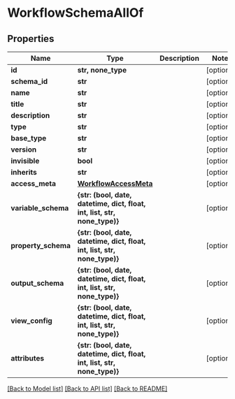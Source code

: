 # WorkflowSchemaAllOf


## Properties
Name | Type | Description | Notes
------------ | ------------- | ------------- | -------------
**id** | **str, none_type** |  | [optional] 
**schema_id** | **str** |  | [optional] 
**name** | **str** |  | [optional] 
**title** | **str** |  | [optional] 
**description** | **str** |  | [optional] 
**type** | **str** |  | [optional] 
**base_type** | **str** |  | [optional] 
**version** | **str** |  | [optional] 
**invisible** | **bool** |  | [optional] 
**inherits** | **str** |  | [optional] 
**access_meta** | [**WorkflowAccessMeta**](WorkflowAccessMeta.md) |  | [optional] 
**variable_schema** | **{str: (bool, date, datetime, dict, float, int, list, str, none_type)}** |  | [optional] 
**property_schema** | **{str: (bool, date, datetime, dict, float, int, list, str, none_type)}** |  | [optional] 
**output_schema** | **{str: (bool, date, datetime, dict, float, int, list, str, none_type)}** |  | [optional] 
**view_config** | **{str: (bool, date, datetime, dict, float, int, list, str, none_type)}** |  | [optional] 
**attributes** | **{str: (bool, date, datetime, dict, float, int, list, str, none_type)}** |  | [optional] 

[[Back to Model list]](../README.md#documentation-for-models) [[Back to API list]](../README.md#documentation-for-api-endpoints) [[Back to README]](../README.md)


